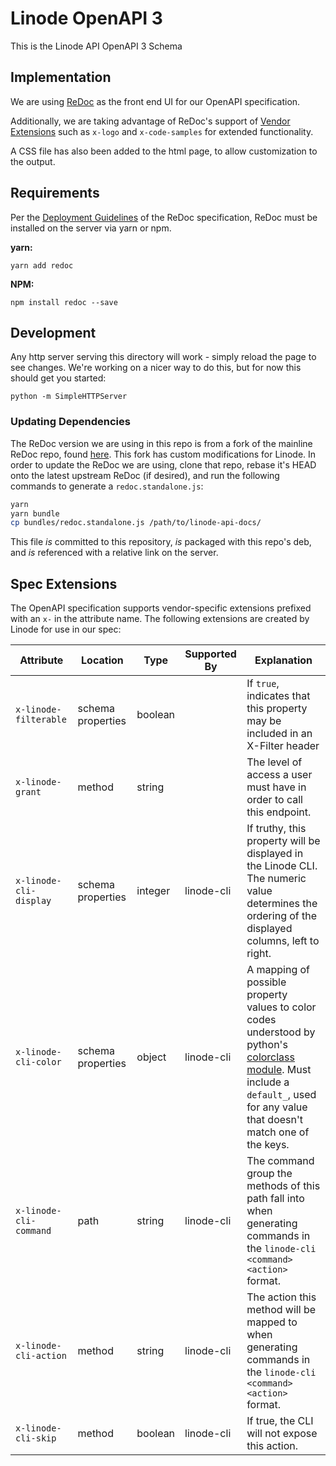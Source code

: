 # Linode OpenAPI 3

This is the Linode API OpenAPI 3 Schema

## Implementation

We are using [ReDoc](https://github.com/Rebilly/ReDoc) as the front end
UI for our OpenAPI specification.

Additionally, we are taking advantage of ReDoc's support of
[Vendor Extensions](https://github.com/Rebilly/ReDoc/blob/master/docs/redoc-vendor-extensions.md)
such as `x-logo` and `x-code-samples` for extended functionality.

A CSS file has also been added to the html page, to allow customization to the
output.

## Requirements

Per the [Deployment
Guidelines](https://github.com/Rebilly/ReDoc#deployment) of the ReDoc
specification, ReDoc must be installed on the server via yarn or npm.

**yarn:**
```
yarn add redoc
```

**NPM:**
```
npm install redoc --save
```

## Development

Any http server serving this directory will work - simply reload the page to
see changes.  We're working on a nicer way to do this, but for now this should
get you started:

```shell
python -m SimpleHTTPServer
```

### Updating Dependencies

The ReDoc version we are using in this repo is from a fork of the mainline ReDoc
repo, found [here](https://github.com/dnknapp/ReDoc).  This fork has custom
modifications for Linode.  In order to update the ReDoc we are using, clone that
repo, rebase it's HEAD onto the latest upstream ReDoc (if desired), and run the
following commands to generate a `redoc.standalone.js`:

```bash
yarn
yarn bundle
cp bundles/redoc.standalone.js /path/to/linode-api-docs/
```

This file _is_ committed to this repository, _is_ packaged with this repo's deb,
and _is_ referenced with a relative link on the server.

## Spec Extensions

The OpenAPI specification supports vendor-specific extensions prefixed with an
`x-` in the attribute name.  The following extensions are created by Linode for
use in our spec:

Attribute | Location | Type | Supported By | Explanation
---|---|---|---|---
`x-linode-filterable` | schema properties | boolean | | If `true`, indicates that this property may be included in an X-Filter header
`x-linode-grant` | method | string | | The level of access a user must have in order to call this endpoint.
`x-linode-cli-display` | schema properties | integer | linode-cli | If truthy, this property will be displayed in the Linode CLI.  The numeric value determines the ordering of the displayed columns, left to right.
`x-linode-cli-color` | schema properties | object | linode-cli | A mapping of possible property values to color codes understood by python's [colorclass module](https://pypi.python.org/pypi/colorclass).  Must include a `default_`, used for any value that doesn't match one of the keys.
`x-linode-cli-command` | path | string | linode-cli | The command group the methods of this path fall into when generating commands in the `linode-cli <command> <action>` format.
`x-linode-cli-action` | method | string | linode-cli | The action this method will be mapped to when generating commands in the `linode-cli <command> <action>` format.
`x-linode-cli-skip` | method | boolean | linode-cli | If true, the CLI will not expose this action.
